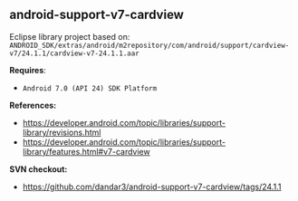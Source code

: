 ## android-support-v7-cardview

Eclipse library project based on:<br/>
`ANDROID_SDK/extras/android/m2repository/com/android/support/cardview-v7/24.1.1/cardview-v7-24.1.1.aar`

**Requires**:
- `Android 7.0 (API 24) SDK Platform`

**References:**
- https://developer.android.com/topic/libraries/support-library/revisions.html
- https://developer.android.com/topic/libraries/support-library/features.html#v7-cardview

**SVN checkout:**
- https://github.com/dandar3/android-support-v7-cardview/tags/24.1.1